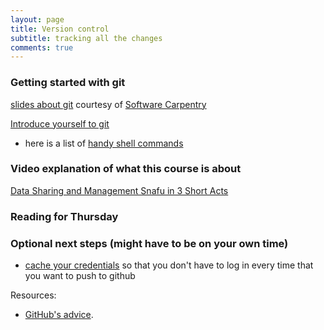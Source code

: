 ```yaml
---
layout: page
title: Version control
subtitle: tracking all the changes
comments: true
---
```


### Getting started with git

[slides about git](slides/git_slides.pdf) courtesy of [Software Carpentry](http://swcarpentry.github.io/git-novice)

[Introduce yourself to git](01_git_introduce)

* here is a list of [handy shell commands](SuppMatt/the_shell)

### Video explanation of what this course is about

[Data Sharing and Management Snafu in 3 Short Acts](https://www.youtube.com/watch?v=N2zK3sAtr-4)


### Reading for Thursday

### Optional next steps (might have to be on your own time)

* [cache your credentials](01_git_cache) so that you don't have to log in every time that you want to push to github

Resources:

* [GitHub's advice](https://help.github.com/articles/set-up-git).